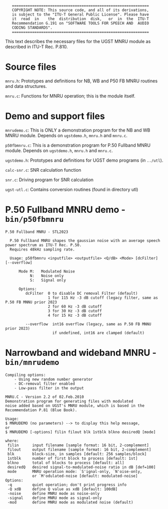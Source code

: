        =============================================================
       COPYRIGHT NOTE: This source code, and all of its derivations,
       is subject to the "ITU-T General Public License". Please have
       it  read  in    the  distribution  disk,   or  in  the  ITU-T
       Recommendation G.191 on "SOFTWARE TOOLS FOR SPEECH AND  AUDIO
       CODING STANDARDS".
       =============================================================

This text describes the necessary files for the UGST MNRU module as described in ITU-T Rec. P.810.

# Source files

`mnru.h`: Prototypes and definitions for NB, WB and P50 FB MNRU routines and data structures.
			
`mnru.c`: Functions for MNRU operation; this is the module itself. 


# Demo and support files

`mnrudemo.c`:   This is ONLY a demonstration program for the NB and WB MNRU module. Depends on `ugstdemo.h`, `mnru.h` and `mnru.c`.

`p50fbmnru.c`:   This is a demonstration program for P.50 Fullband MNRU module. Depends on `ugstdemo.h`, `mnru.h` and `mnru.c`.

`ugstdemo.h`:   Prototypes and definitions for UGST demo programs (in `../utl`).

`calc-snr.c`:   SNR calculation function

`snr.c`:        Driving program for SNR calculation

`ugst-utl.c`:   Contains conversion routines (found in directory utl)

# P.50 Fullband MNRU demo - `bin/p50fbmnru`

```
P.50 Fullband MNRU - STL2023

  P.50 Fullband MNRU shapes the gaussian noise with an average speech power spectrum as ITU-T Rec. P.50.
  Requires 48kHz sampling rate.

  Usage: p50fbmnru <inputfile> <outputfile> <Q/dB> <Mode> [dcFilter] [--overflow]

      Mode M:   Modulated Noise
           N:   Noise only
           S:   Signal only

      Options:
         dcFilter  0 to disable DC removal Filter (default)
                   1 for 115 Hz -3 dB cutoff (legacy filter, same as P.50 FB MNNU prior 2023
                   2 for 60 Hz -3 dB cutoff
                   3 for 30 Hz -3 dB cutoff
                   4 for 15 Hz -3 dB cutoff
 
         --overflow  int16 overflow (legacy, same as P.50 FB MNNU prior 2023)
                     if undefined, int16 are clamped (default)

```

# Narrowband and wideband MNRU - `bin/mnrudemo`

```
Compiling options: 
	- Using new random number generator
	- DC-removal filter enabled
	- Low-pass filter in the output

MNRU.C - Version 2.2 of 02.Feb.2010 
Demonstration program for generating files with modulated
noise added based on UGST's MNRU module, which is based in the
Recommendation P.81 (Blue Book).

Usage:
$ MNRUDEMO (no parameters) --> to display this help message,
or
$ MNRUDEMO [-options] filin filout blk 1stblk blkno desiredQ [mode]

where:
 filin      input filename [sample format: 16 bit, 2-complement]
 filout     output filename [sample format: 16 bit, 2-complement]
 blk        block-size, in samples [default: 256 samples/block]
 1stblk     number of first block to process [default: 1st]
 blkno      total of blocks to process [default: all]
 desiredQ   desired signal-to-modulated-noise ratio in dB [def=100]
 mode       MNRU operation mode: `S'ignal-only, `N'oise-only,
            or `M'odulated-noise [default: modulated-noise]
Options:
 -q         quiet operation; don't print progress info
 -Q xdB     define Q value as xdB [default: 100dB]
 -noise     define MNRU mode as noise-only
 -signal    define MNRU mode as signal-only
 -mod       define MNRU mode as modulated noise (default)
```
